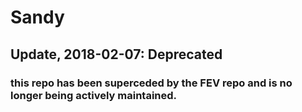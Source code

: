 # Sandy
## Update, 2018-02-07: Deprecated 
### this repo has been superceded by the FEV repo and is no longer being actively maintained.
